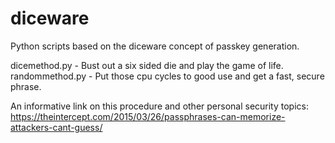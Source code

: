 # diceware
Python scripts based on the diceware concept of passkey generation.

dicemethod.py - Bust out a six sided die and play the game of life.<br />
randommethod.py - Put those cpu cycles to good use and get a fast, secure phrase.

An informative link on this procedure and other personal security topics:<br />
https://theintercept.com/2015/03/26/passphrases-can-memorize-attackers-cant-guess/
